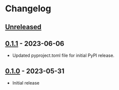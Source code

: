 # Changelog

<!--

Changelog follows the https://keepachangelog.com/ standard.

This allows:

* Auto-parsing release notes during automated releases from github-action:
  https://github.com/marketplace/actions/pypi-github-auto-release
* Clickable headers in the rendered markdown.

To release a new version (e.g. from `1.0.0` -> `2.0.0`):

* Create a new `# [2.0.0] - YYYY-MM-DD` header and add the current
  `[Unreleased]` notes.
* At the end of the file:
  * Define the new link url:
  `[2.0.0]: https://github.com/google-research/dataset_grouper/compare/v1.0.0...v2.0.0`
  * Update the `[Unreleased]` url: `v1.0.0...HEAD` -> `v2.0.0...HEAD`

-->

## [Unreleased]

## [0.1.1] - 2023-06-06

* Updated pyproject.toml file for initial PyPI release.

## [0.1.0] - 2023-05-31

* Initial release

[Unreleased]: https://github.com/google-research/dataset_grouper/compare/v0.1.1...HEAD
[0.1.1]: https://github.com/google-research/dataset_grouper/releases/tag/v0.1.0...v0.1.1
[0.1.0]: https://github.com/google-research/dataset_grouper/releases/tag/v0.1.0
